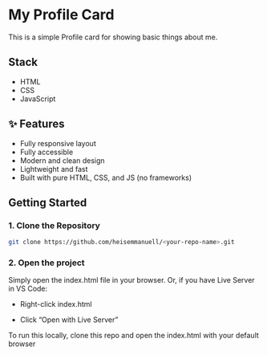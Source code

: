 # My Profile Card

This is a simple Profile card for showing basic things about me. 

## Stack
- HTML
- CSS
- JavaScript

## ✨ Features
- Fully responsive layout 
- Fully accessible  
- Modern and clean design  
- Lightweight and fast  
- Built with pure HTML, CSS, and JS (no frameworks)

## Getting Started

### 1. Clone the Repository
```bash
git clone https://github.com/heisemmanuell/<your-repo-name>.git
```

### 2. Open the project
Simply open the index.html file in your browser.
Or, if you have Live Server in VS Code:

- Right-click index.html

- Click “Open with Live Server”

To run this locally, clone this repo and open the index.html with your default browser